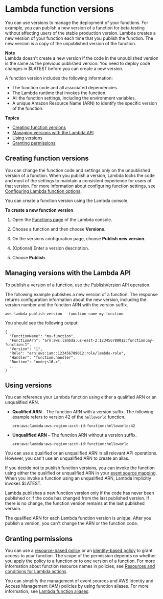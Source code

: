 # Lambda function versions<a name="configuration-versions"></a>

You can use versions to manage the deployment of your functions\. For example, you can publish a new version of a function for beta testing without affecting users of the stable production version\. Lambda creates a new version of your function each time that you publish the function\. The new version is a copy of the unpublished version of the function\. 

**Note**  
Lambda doesn't create a new version if the code in the unpublished version is the same as the previous published version\. You need to deploy code changes in $LATEST before you can create a new version\.

A function version includes the following information:
+ The function code and all associated dependencies\.
+ The Lambda runtime that invokes the function\.
+ All the function settings, including the environment variables\.
+ A unique Amazon Resource Name \(ARN\) to identify the specific version of the function\.

**Topics**
+ [Creating function versions](#configuration-versions-config)
+ [Managing versions with the Lambda API](#versioning-versions-api)
+ [Using versions](#versioning-versions-using)
+ [Granting permissions](#versioning-permissions)

## Creating function versions<a name="configuration-versions-config"></a>

You can change the function code and settings only on the unpublished version of a function\. When you publish a version, Lambda locks the code and most of the settings to maintain a consistent experience for users of that version\. For more information about configuring function settings, see [Configuring Lambda function options](configuration-function-common.md)\.

You can create a function version using the Lambda console\.

**To create a new function version**

1. Open the [Functions page](https://console.aws.amazon.com/lambda/home#/functions) of the Lambda console\.

1. Choose a function and then choose **Versions**\.

1. On the versions configuration page, choose **Publish new version**\.

1. \(Optional\) Enter a version description\.

1. Choose **Publish**\.

## Managing versions with the Lambda API<a name="versioning-versions-api"></a>

To publish a version of a function, use the [PublishVersion](API_PublishVersion.md) API operation\.

The following example publishes a new version of a function\. The response returns configuration information about the new version, including the version number and the function ARN with the version suffix\.

```
aws lambda publish-version --function-name my-function
```

You should see the following output:

```
{
  "FunctionName": "my-function",
  "FunctionArn": "arn:aws:lambda:us-east-2:123456789012:function:my-function:1",
  "Version": "1",
  "Role": "arn:aws:iam::123456789012:role/lambda-role",
  "Handler": "function.handler",
  "Runtime": "nodejs16.x",
  ...
}
```

## Using versions<a name="versioning-versions-using"></a>

You can reference your Lambda function using either a qualified ARN or an unqualified ARN\.
+ **Qualified ARN** – The function ARN with a version suffix\. The following example refers to version 42 of the `helloworld` function\.

  ```
  arn:aws:lambda:aws-region:acct-id:function:helloworld:42
  ```
+ **Unqualified ARN** – The function ARN without a version suffix\.

  ```
  arn:aws:lambda:aws-region:acct-id:function:helloworld
  ```

You can use a qualified or an unqualified ARN in all relevant API operations\. However, you can't use an unqualified ARN to create an alias\.

If you decide not to publish function versions, you can invoke the function using either the qualified or unqualified ARN in your [event source mapping](invocation-eventsourcemapping.md)\. When you invoke a function using an unqualified ARN, Lambda implicitly invokes $LATEST\.

Lambda publishes a new function version only if the code has never been published or if the code has changed from the last published version\. If there is no change, the function version remains at the last published version\.

The qualified ARN for each Lambda function version is unique\. After you publish a version, you can't change the ARN or the function code\.

## Granting permissions<a name="versioning-permissions"></a>

You can use a [resource\-based policy](access-control-resource-based.md) or an [identity\-based policy](access-control-identity-based.md) to grant access to your function\. The scope of the permission depends on whether you apply the policy to a function or to one version of a function\. For more information about function resource names in policies, see [Resources and conditions for Lambda actions](lambda-api-permissions-ref.md)\. 

You can simplify the management of event sources and AWS Identity and Access Management \(IAM\) policies by using function aliases\. For more information, see [Lambda function aliases](configuration-aliases.md)\.